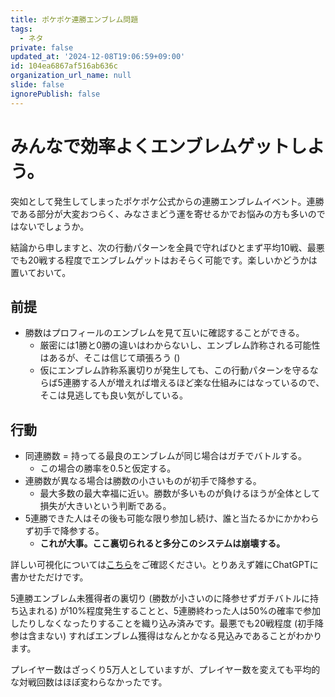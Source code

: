 ```yaml
---
title: ポケポケ連勝エンブレム問題
tags:
  - ネタ
private: false
updated_at: '2024-12-08T19:06:59+09:00'
id: 104ea6867af516ab636c
organization_url_name: null
slide: false
ignorePublish: false
---
```

# みんなで効率よくエンブレムゲットしよう。

突如として発生してしまったポケポケ公式からの連勝エンブレムイベント。連勝である部分が大変おつらく、みなさまどう運を寄せるかでお悩みの方も多いのではないでしょうか。

結論から申しますと、次の行動パターンを全員で守ればひとまず平均10戦、最悪でも20戦する程度でエンブレムゲットはおそらく可能です。楽しいかどうかは置いておいて。

## 前提

- 勝数はプロフィールのエンブレムを見て互いに確認することができる。
  - 厳密には1勝と0勝の違いはわからないし、エンブレム詐称される可能性はあるが、そこは信じて頑張ろう ()
  - 仮にエンブレム詐称系裏切りが発生しても、この行動パターンを守るならば5連勝する人が増えれば増えるほど楽な仕組みにはなっているので、そこは見逃しても良い気がしている。

## 行動

- 同連勝数 = 持ってる最良のエンブレムが同じ場合はガチでバトルする。
  - この場合の勝率を0.5と仮定する。
- 連勝数が異なる場合は勝数の小さいものが初手で降参する。
  - 最大多数の最大幸福に近い。勝数が多いものが負けるほうが全体として損失が大きいという判断である。
- 5連勝できた人はその後も可能な限り参加し続け、誰と当たるかにかかわらず初手で降参する。
  - **これが大事。ここ裏切られると多分このシステムは崩壊する。**

詳しい可視化については[こちら](https://github.com/Daku-on/qiita_article/blob/50aa7b24e1df73ec6aa8dbf0c9194613fdc42657/codes/pokepoke_1/%E3%83%9D%E3%82%B1%E3%83%9D%E3%82%B1%E5%8B%9D%E8%B2%A0.ipynb)をご確認ください。とりあえず雑にChatGPTに書かせただけです。

5連勝エンブレム未獲得者の裏切り (勝数が小さいのに降参せずガチバトルに持ち込まれる) が10%程度発生することと、5連勝終わった人は50%の確率で参加したりしなくなったりすることを織り込み済みです。最悪でも20戦程度 (初手降参は含まない) すればエンブレム獲得はなんとかなる見込みであることがわかります。

プレイヤー数はざっくり5万人としていますが、プレイヤー数を変えても平均的な対戦回数はほぼ変わらなかったです。
